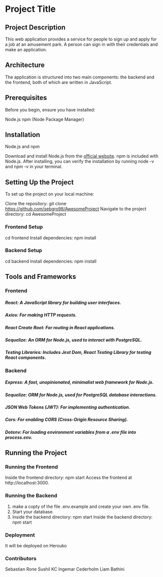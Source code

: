 # Project Title
## Project Description

This web application provides a service for people to sign up and apply for a job at an amusement park. A person can sign in with their credentials and make an application.

## Architecture
The application is structured into two main components: the backend and the frontend, both of which are written in JavaScript.

## Prerequisites
Before you begin, ensure you have installed:

Node.js
npm (Node Package Manager)

## Installation
Node.js and npm

Download and install Node.js from the [official website](https://nodejs.org/en).
npm is included with Node.js. After installing, you can verify the installation by running node -v and npm -v in your terminal.

## Setting Up the Project
To set up the project on your local machine:

Clone the repository: git clone https://github.com/sebgro98/AwesomeProject
Navigate to the project directory: cd AwesomeProject

### Frontend Setup
cd frontend
Install dependencies: npm install

### Backend Setup
cd backend
Install dependencies: npm install

## Tools and Frameworks

### Frontend
##### React: A JavaScript library for building user interfaces.
##### Axios: For making HTTP requests.
##### React Create Root: For routing in React applications.
##### Sequelize: An ORM for Node.js, used to interact with PostgreSQL.
##### Testing Libraries: Includes Jest Dom, React Testing Library for testing React components.

### Backend
##### Express: A fast, unopinionated, minimalist web framework for Node.js.
##### Sequelize: ORM for Node.js, used for PostgreSQL database interactions.
##### JSON Web Tokens (JWT): For implementing authentication.
##### Cors: For enabling CORS (Cross-Origin Resource Sharing).
##### Dotenv: For loading environment variables from a .env file into process.env.

## Running the Project
### Running the Frontend
Inside the frontend directory: npm start
Access the frontend at http://localhost:3000.

### Running the Backend
1. make a copty of the file .env.example and create your own .env file.
2. Start your database.
3. Inside the backend directory: npm start
Inside the backend directory: npm start

### Deployment
It will be deployed on Herouko

### Contributors
Sebastian Rone
Sushil KC
Ingemar Cederholm
Liam Bathini
